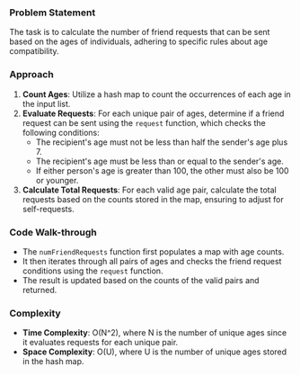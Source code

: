 ### Problem Statement
The task is to calculate the number of friend requests that can be sent based on the ages of individuals, adhering to specific rules about age compatibility.

### Approach
1. **Count Ages**: Utilize a hash map to count the occurrences of each age in the input list.
2. **Evaluate Requests**: For each unique pair of ages, determine if a friend request can be sent using the `request` function, which checks the following conditions:
   - The recipient's age must not be less than half the sender's age plus 7.
   - The recipient's age must be less than or equal to the sender's age.
   - If either person's age is greater than 100, the other must also be 100 or younger.
3. **Calculate Total Requests**: For each valid age pair, calculate the total requests based on the counts stored in the map, ensuring to adjust for self-requests.

### Code Walk-through
- The `numFriendRequests` function first populates a map with age counts.
- It then iterates through all pairs of ages and checks the friend request conditions using the `request` function.
- The result is updated based on the counts of the valid pairs and returned.

### Complexity
- **Time Complexity**: O(N^2), where N is the number of unique ages since it evaluates requests for each unique pair.
- **Space Complexity**: O(U), where U is the number of unique ages stored in the hash map.
